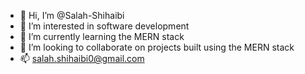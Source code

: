 - 👋 Hi, I’m @Salah-Shihaibi
- 👀 I’m interested in software development
- 🌱 I’m currently learning the MERN stack
- 💞️ I’m looking to collaborate on projects built using the MERN stack
- 📫 salah.shihaibi0@gmail.com

<!---
Salah-Shihaibi/Salah-Shihaibi is a ✨ special ✨ repository because its `README.md` (this file) appears on your GitHub profile.
You can click the Preview link to take a look at your changes.
--->
